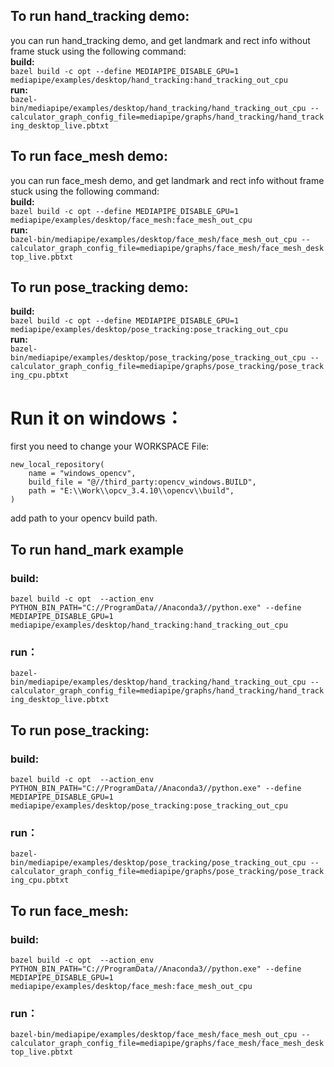 ## To run hand_tracking demo:
you can run hand_tracking demo, and get landmark and rect info without frame stuck using the following command:  
**build:**  
`bazel build -c opt --define MEDIAPIPE_DISABLE_GPU=1 mediapipe/examples/desktop/hand_tracking:hand_tracking_out_cpu`  
**run:**    
`bazel-bin/mediapipe/examples/desktop/hand_tracking/hand_tracking_out_cpu --calculator_graph_config_file=mediapipe/graphs/hand_tracking/hand_tracking_desktop_live.pbtxt`  
## To run face_mesh demo:  
you can run face_mesh demo, and get landmark and rect info without frame stuck using the following command:  
**build:**  
`bazel build -c opt --define MEDIAPIPE_DISABLE_GPU=1 mediapipe/examples/desktop/face_mesh:face_mesh_out_cpu`  
**run:**  
`bazel-bin/mediapipe/examples/desktop/face_mesh/face_mesh_out_cpu --calculator_graph_config_file=mediapipe/graphs/face_mesh/face_mesh_desktop_live.pbtxt`  
## To run pose_tracking demo:  
**build:**  
`bazel build -c opt --define MEDIAPIPE_DISABLE_GPU=1 mediapipe/examples/desktop/pose_tracking:pose_tracking_out_cpu`  
**run:**  
`bazel-bin/mediapipe/examples/desktop/pose_tracking/pose_tracking_out_cpu --calculator_graph_config_file=mediapipe/graphs/pose_tracking/pose_tracking_cpu.pbtxt`  

# Run it on windows： 
first you need to change your WORKSPACE File:
```
new_local_repository(
    name = "windows_opencv",
    build_file = "@//third_party:opencv_windows.BUILD",
    path = "E:\\Work\\opcv_3.4.10\\opencv\\build",
) 
```
add path to your opencv build path.

## To run hand_mark example
### build:
`bazel build -c opt  --action_env PYTHON_BIN_PATH="C://ProgramData//Anaconda3//python.exe" --define MEDIAPIPE_DISABLE_GPU=1 mediapipe/examples/desktop/hand_tracking:hand_tracking_out_cpu`
### run：
`bazel-bin/mediapipe/examples/desktop/hand_tracking/hand_tracking_out_cpu --calculator_graph_config_file=mediapipe/graphs/hand_tracking/hand_tracking_desktop_live.pbtxt`  

## To run pose_tracking:
### build:
`bazel build -c opt  --action_env PYTHON_BIN_PATH="C://ProgramData//Anaconda3//python.exe" --define MEDIAPIPE_DISABLE_GPU=1 mediapipe/examples/desktop/pose_tracking:pose_tracking_out_cpu`
### run：
`bazel-bin/mediapipe/examples/desktop/pose_tracking/pose_tracking_out_cpu --calculator_graph_config_file=mediapipe/graphs/pose_tracking/pose_tracking_cpu.pbtxt`  

## To run face_mesh:  
### build:
`bazel build -c opt  --action_env PYTHON_BIN_PATH="C://ProgramData//Anaconda3//python.exe" --define MEDIAPIPE_DISABLE_GPU=1 mediapipe/examples/desktop/face_mesh:face_mesh_out_cpu`
### run：
`bazel-bin/mediapipe/examples/desktop/face_mesh/face_mesh_out_cpu --calculator_graph_config_file=mediapipe/graphs/face_mesh/face_mesh_desktop_live.pbtxt`



